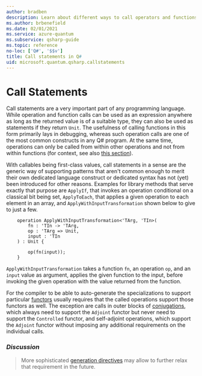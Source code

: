 ```yaml
---
author: bradben
description: Learn about different ways to call operators and functions in the Q# programming language.
ms.author: brbenefield
ms.date: 02/01/2021
ms.service: azure-quantum
ms.subservice: qsharp-guide
ms.topic: reference
no-loc: ['Q#', '$$v']
title: Call statements in Q#
uid: microsoft.quantum.qsharp.callstatements
---
```


# Call Statements

Call statements are a very important part of any programming language. While operation and function calls can be used as an expression anywhere as long as the returned value is of a suitable type, they can also be used as statements if they return `Unit`. 
The usefulness of calling functions in this form primarily lays in debugging, whereas such operation calls are one of the most common constructs in any Q# program. At the same time, operations can only be called from within other operations and not from within functions (for context, see also [this section](xref:microsoft.quantum.qsharp.quantumdatatypes#qubits)). 

With callables being first-class values, 
call statements in a sense are the generic way of supporting patterns that aren't common enough to merit their own dedicated language construct or dedicated syntax has not (yet) been introduced for other reasons. Examples for library methods that serve exactly that purpose are `ApplyIf`, that invokes an operation conditional on a classical bit being set, `ApplyToEach`, that applies a given operation to each element in an array, and `ApplyWithInputTransformation` shown below to give to just a few. 

```qsharp
    operation ApplyWithInputTransformation<'TArg, 'TIn>(
        fn : 'TIn -> 'TArg,
        op : 'TArg => Unit,
        input : 'TIn
    ) : Unit {

        op(fn(input)); 
    }
```

`ApplyWithInputTransformation` takes a function `fn`, an operation `op`, and an `input` value as argument, applies the given function to the input, before invoking the given operation with the value returned from the function.

For the compiler to be able to auto-generate the specializations to support particular [functors](xref:microsoft.quantum.qsharp.functorapplication#functor-application) usually requires that the called operations support those functors as well. The exception are calls in outer blocks of [conjugations](xref:microsoft.quantum.qsharp.conjugations#conjugations), which always need to support the `Adjoint` functor but never need to support the `Controlled` functor, and self-adjoint operations, which support the `Adjoint` functor without imposing any additional requirements on the individual calls. 

### *Discussion*
>More sophisticated [generation directives](xref:microsoft.quantum.qsharp.specializationdeclarations#auto-generation-directives) may allow to further relax that requirement in the future. 



